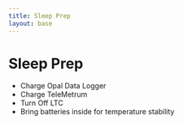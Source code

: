 ```yaml
---
title: Sleep Prep
layout: base
---
```



# Sleep Prep

 - Charge Opal Data Logger
 - Charge TeleMetrum
 - Turn Off LTC
 - Bring batteries inside for temperature stability
